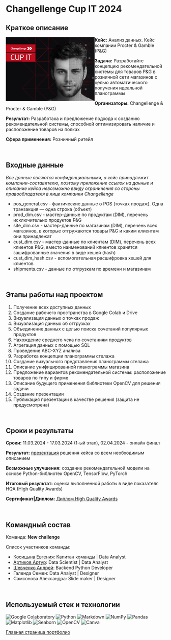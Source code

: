 # Changellenge Cup IT 2024

## Краткое описание

[//]: # "Фото с изображением хакатона"

<img src="https://github.com/ArturArtikov/Portfolio/blob/main/1_media/3_case_championships_projects/case_projects2.png" height=200 align="left"> 

__Кейс:__ Анализ данных. Кейс компании Procter & Gamble (P&G)

__Задача:__ Разработайте концепцию рекомендательной системы для товаров P&G в розничной сети магазинов с целью автоматического получения идеальной планограммы

__Организаторы:__ Changellenge & Procter & Gamble (P&G)

__Результат:__ Разработака и предложение подхода к созданию рекомендательной системы, способной оптимизировать наличие и расположение товаров на полках

__Сфера применения:__ Розничный ритейл

<br/>

## Входные данные

*Все данные являются конфиденциальными, а кейс принадлежит компании-составителю, поэтому приложение ссылок на данные и описание кейса невозможно ввиду ограничения со стороны правообладателя в лице компании Changellenge*

* pos_general.csv - фактические данные о POS (точках продаж). Одна транзакция — одна строка (объект)
* prod_dim.csv - мастер-данные по продуктам (DIM), перечень исключительно продуктов P&G
* site_dim.csv - мастер-данные по магазинам (DIM), перечень всех магазинов, в которые отгружаются товары P&G и каким клиентам они принадлежат
* cust_dim.csv - мастер-данные по клиентам (DIM), перечень всех клиентов P&G, вместо наименований клиентов хранятся зашифрованные значения в виде хешей (hash)
* cust_dim_hash.csv - вспомогательная расшифровка хешей для клиентов
* shipments.csv - данные по отгрузкам по времени и магазинам

<br/>

## Этапы работы над проектом

1. Получение всех доступных данных
2. Создание рабочего пространства в Google Colab и Drive
3. Визуализация данных о точках продаж
4. Визуализация данных об отгрузках
5. Объединение данных с целью поиска сочетаний популярных продуктов
6. Нахождение среднего чека по сочетаниям продуктов
7. Агрегация данных с помощью SQL
8. Проведение ABC-XYZ анализа
9. Разработка концепции планограммы стелажа
10. Создание визуального представления планограммы стелажа
11. Описание унифицированной планограммы магазина
12. Предложение вариантов рекомендательной системы: расположение товаров по типу и фирме
13. Описание будущего применения библиотеки OpenCV для решения задачи
14. Создание презентации
15. Публикация презентации в качестве решения (защита не предусмотрена)

<br/>

## Сроки и результаты

__Сроки:__ 11.03.2024 - 17.03.2024 (1-ый этап), 02.04.2024 - онлайн финал

__Результат:__ [презентация](https://github.com/ArturArtikov/Portfolio/blob/main/4_case_championships_projects/case_2/Changellenge%20Cup%20IT.%20%D0%90%D0%BD%D0%B0%D0%BB%D0%B8%D0%B7%20%D0%B4%D0%B0%D0%BD%D0%BD%D1%8B%D1%85.%20%D0%9A%D0%B5%D0%B9%D1%81%20%D0%BA%D0%BE%D0%BC%D0%BF%D0%B0%D0%BD%D0%B8%D0%B8%20Procter%20and%20Gamble.%20%D0%9F%D1%80%D0%B5%D0%B7%D0%B5%D0%BD%D1%82%D0%B0%D1%86%D0%B8%D1%8F.%20%D0%9A%D0%BE%D0%BC%D0%B0%D0%BD%D0%B4%D0%B0%20New%20challenge.pdf) решения кейса со всем необходимым описанием

__Возможные улучшения:__ создание рекомендательной модели на основе Python-библиотек OpenCV, TensorFlow, PyTorch

__Итоговый результат:__ оценка выполненной работы в виде показателя HQA (High Quality Awards)

__Сертификат|Диплом:__ [Диплом High Quality Awards](https://github.com/ArturArtikov/Portfolio/blob/main/1_media/4_certificates/Changellenge%20Cup%20IT%20-%202024.%20%D0%94%D0%B8%D0%BF%D0%BB%D0%BE%D0%BC%20HQA.%20%D0%90%D1%80%D1%82%D1%83%D1%80%20%D0%90%D1%80%D1%82%D0%B8%D0%BA%D0%BE%D0%B2.pdf)

<br/>

## Командный состав

Команда: __New challenge__

Список участников команды:

* [Косицына Евгения](https://t.me/QEvgesha): Капитан команды | Data Analyst
* [Артиков Артур](https://t.me/ArturArtikov): Data Scientist | Data Analyst
* [Шевченко Андрей](https://t.me/drynya_7): Backend Python Developer
* Галенда Семен: Data Analyst | Designer
* Самсонова Александра: Slide maker | Designer

<br/>

## Используемый стек и технологии

![Google Colaboratory](https://img.shields.io/badge/Google%20Colaboratory-ffffff.svg?style=for-the-badge&logo=google-colab&logoColor=orange)
![Python](https://img.shields.io/badge/python-3670A0?style=for-the-badge&logo=python&logoColor=ffdd54)
![Markdown](https://img.shields.io/badge/markdown-%23000000.svg?style=for-the-badge&logo=markdown&logoColor=white)
![NumPy](https://img.shields.io/badge/numpy-%23013243.svg?style=for-the-badge&logo=numpy&logoColor=white)
![Pandas](https://img.shields.io/badge/pandas-%23150458.svg?style=for-the-badge&logo=pandas&logoColor=white)
![Matplotlib](https://img.shields.io/badge/Matplotlib-%23ffffff.svg?style=for-the-badge&logo=Matplotlib&logoColor=black)
![Seaborn](https://img.shields.io/badge/Seaborn-%231F6F70.svg?style=for-the-badge)
![OpenCV](https://img.shields.io/badge/opencv-%23white.svg?style=for-the-badge&logo=opencv&logoColor=white)
![Canva](https://img.shields.io/badge/Canva-%2300C4CC.svg?style=for-the-badge&logo=Canva&logoColor=white)

[Главная страница портфолио](https://github.com/ArturArtikov/Portfolio/blob/main/README.md)
